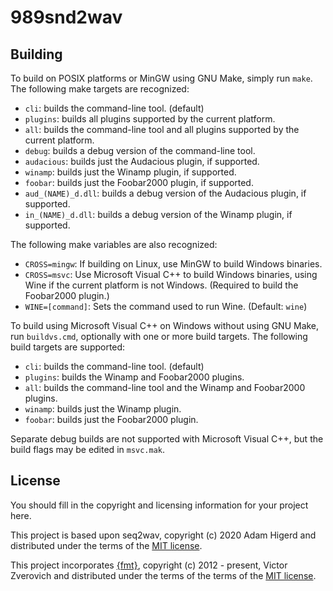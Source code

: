 989snd2wav
==========

Building
--------
To build on POSIX platforms or MinGW using GNU Make, simply run `make`. The following make
targets are recognized:

* `cli`: builds the command-line tool. (default)
* `plugins`: builds all plugins supported by the current platform.
* `all`: builds the command-line tool and all plugins supported by the current platform.
* `debug`: builds a debug version of the command-line tool.
* `audacious`: builds just the Audacious plugin, if supported.
* `winamp`: builds just the Winamp plugin, if supported.
* `foobar`: builds just the Foobar2000 plugin, if supported.
* `aud_(NAME)_d.dll`: builds a debug version of the Audacious plugin, if supported.
* `in_(NAME)_d.dll`: builds a debug version of the Winamp plugin, if supported.

The following make variables are also recognized:

* `CROSS=mingw`: If building on Linux, use MinGW to build Windows binaries.
* `CROSS=msvc`: Use Microsoft Visual C++ to build Windows binaries, using Wine if the current
  platform is not Windows. (Required to build the Foobar2000 plugin.)
* `WINE=[command]`: Sets the command used to run Wine. (Default: `wine`)

To build using Microsoft Visual C++ on Windows without using GNU Make, run `buildvs.cmd`,
optionally with one or more build targets. The following build targets are supported:

* `cli`: builds the command-line tool. (default)
* `plugins`: builds the Winamp and Foobar2000 plugins.
* `all`: builds the command-line tool and the Winamp and Foobar2000 plugins.
* `winamp`: builds just the Winamp plugin.
* `foobar`: builds just the Foobar2000 plugin.

Separate debug builds are not supported with Microsoft Visual C++, but the build flags may be
edited in `msvc.mak`.

License
-------
You should fill in the copyright and licensing information for your project here.

This project is based upon seq2wav, copyright (c) 2020 Adam Higerd and distributed
under the terms of the [MIT license](LICENSE.md).

This project incorporates [{fmt}](https://github.com/fmtlib/fmt), copyright (c)
2012 - present, Victor Zverovich and distributed under the terms of the terms of
the [MIT license](LICENSE.md).



